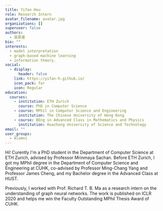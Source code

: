 ```yaml
---
title: Yifan Hou
role: Research Intern
avatar_filename: avatar.jpg
organizations: []
superuser: false
authors:
  - 吳恩達
bio: ""
interests:
  - model interpretation
  - graph-based machine learning
  - information theory.
social:
  - display:
      header: false
    link: https://yifan-h.github.io/
    icon_pack: far
    icon: Regular
education:
  courses:
    - institution: ETH Zurich
      course: PhD in Computer Science
    - course: MPhil in Computer Science and Engineering
      institution: The Chinese University of Hong Kong
    - course: BEng in Advanced Class in Mathematics and Physics
      institution: Huazhong University of Science and Technology
email: ""
user_groups:
  - Alumni
---
```

Hi! Curently I'm a PhD student in the Department of Computer Science at ETH Zurich, advised by Professor Mrinmaya Sachan. Before ETH Zurich, I got my MPhil degree in the Department of Computer Science and Engineering at CUHK, co-advised by Professor Ming-Chang Yang and Professor James Cheng, and my Bachelor degree in the Advanced Class at HUST.



Previously, I worked with Prof. Richard T. B. Ma as a research intern on the understanding of graph neural networks. The work is published on ICLR 2020 and helps me win the Faculty Outstanding MPhil Thesis Award of CUHK.